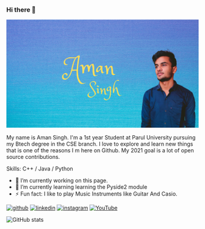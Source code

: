 ### Hi there 👋
![](https://github.com/elysian12/elysian12/blob/main/header.png)

My name is Aman Singh. I'm a 1st year Student at Parul University pursuing my Btech degree in the CSE branch. I love to explore and learn new things that is one of the reasons I m here on Github. My 2021 goal is a lot of open source contributions.

Skills: C++ / Java / Python

- 🔭 I’m currently working on this page. 
- 🌱 I’m currently learning learning the Pyside2 module 
- ⚡ Fun fact: I like to play Music Instruments like Guitar And Casio. 


[<img src='https://cdn.jsdelivr.net/npm/simple-icons@3.0.1/icons/github.svg' alt='github' height='40'>](https://github.com/elysian12)  [<img src='https://cdn.jsdelivr.net/npm/simple-icons@3.0.1/icons/linkedin.svg' alt='linkedin' height='40'>](https://www.linkedin.com/in/aman-singh-9966101b8/)  [<img src='https://cdn.jsdelivr.net/npm/simple-icons@3.0.1/icons/instagram.svg' alt='instagram' height='40'>](https://www.instagram.com/amanasr7071/)  [<img src='https://cdn.jsdelivr.net/npm/simple-icons@3.0.1/icons/youtube.svg' alt='YouTube' height='40'>](https://www.youtube.com/channel/UCeUlDJtyQj4Y61MOc0V-aNg/featured?view_as=subscriber)  

![GitHub stats](https://github-readme-stats.vercel.app/api?username=elysian12&show_icons=true)  



